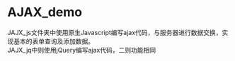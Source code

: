# AJAX_demo
JAJX_js文件夹中使用原生Javascript编写ajax代码，与服务器进行数据交换，实现基本的表单查询及添加数据。    
JAJX_jq中则使用jQuery编写ajax代码，二则功能相同
